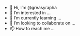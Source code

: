 - 👋 Hi, I’m @greasyrapha
- 👀 I’m interested in ...
- 🌱 I’m currently learning ...
- 💞️ I’m looking to collaborate on ...
- 📫 How to reach me ...

<!---
greasyrapha/greasyrapha is a ✨ special ✨ repository because its `README.md` (this file) appears on your GitHub profile.
You can click the Preview link to take a look at your changes.
--->
